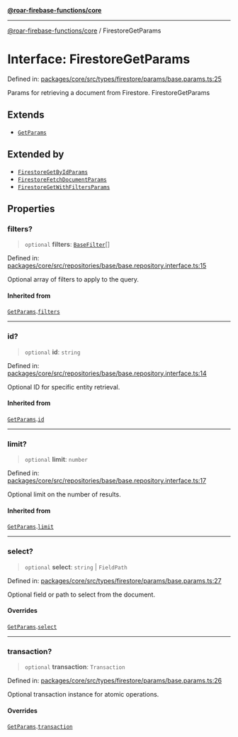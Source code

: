 [**@roar-firebase-functions/core**](../README.md)

***

[@roar-firebase-functions/core](../README.md) / FirestoreGetParams

# Interface: FirestoreGetParams

Defined in: [packages/core/src/types/firestore/params/base.params.ts:25](https://github.com/yeatmanlab/roar-firebase-functions/blob/24ea7b8e0f05ba2fca7d62901c43f15726f15a89/packages/core/src/types/firestore/params/base.params.ts#L25)

Params for retrieving a document from Firestore.
 FirestoreGetParams

## Extends

- [`GetParams`](GetParams.md)

## Extended by

- [`FirestoreGetByIdParams`](FirestoreGetByIdParams.md)
- [`FirestoreFetchDocumentParams`](FirestoreFetchDocumentParams.md)
- [`FirestoreGetWithFiltersParams`](FirestoreGetWithFiltersParams.md)

## Properties

### filters?

> `optional` **filters**: [`BaseFilter`](../type-aliases/BaseFilter.md)[]

Defined in: [packages/core/src/repositories/base/base.repository.interface.ts:15](https://github.com/yeatmanlab/roar-firebase-functions/blob/24ea7b8e0f05ba2fca7d62901c43f15726f15a89/packages/core/src/repositories/base/base.repository.interface.ts#L15)

Optional array of filters to apply to the query.

#### Inherited from

[`GetParams`](GetParams.md).[`filters`](GetParams.md#filters)

***

### id?

> `optional` **id**: `string`

Defined in: [packages/core/src/repositories/base/base.repository.interface.ts:14](https://github.com/yeatmanlab/roar-firebase-functions/blob/24ea7b8e0f05ba2fca7d62901c43f15726f15a89/packages/core/src/repositories/base/base.repository.interface.ts#L14)

Optional ID for specific entity retrieval.

#### Inherited from

[`GetParams`](GetParams.md).[`id`](GetParams.md#id)

***

### limit?

> `optional` **limit**: `number`

Defined in: [packages/core/src/repositories/base/base.repository.interface.ts:17](https://github.com/yeatmanlab/roar-firebase-functions/blob/24ea7b8e0f05ba2fca7d62901c43f15726f15a89/packages/core/src/repositories/base/base.repository.interface.ts#L17)

Optional limit on the number of results.

#### Inherited from

[`GetParams`](GetParams.md).[`limit`](GetParams.md#limit)

***

### select?

> `optional` **select**: `string` \| `FieldPath`

Defined in: [packages/core/src/types/firestore/params/base.params.ts:27](https://github.com/yeatmanlab/roar-firebase-functions/blob/24ea7b8e0f05ba2fca7d62901c43f15726f15a89/packages/core/src/types/firestore/params/base.params.ts#L27)

Optional field or path to select from the document.

#### Overrides

[`GetParams`](GetParams.md).[`select`](GetParams.md#select)

***

### transaction?

> `optional` **transaction**: `Transaction`

Defined in: [packages/core/src/types/firestore/params/base.params.ts:26](https://github.com/yeatmanlab/roar-firebase-functions/blob/24ea7b8e0f05ba2fca7d62901c43f15726f15a89/packages/core/src/types/firestore/params/base.params.ts#L26)

Optional transaction instance for atomic operations.

#### Overrides

[`GetParams`](GetParams.md).[`transaction`](GetParams.md#transaction)
